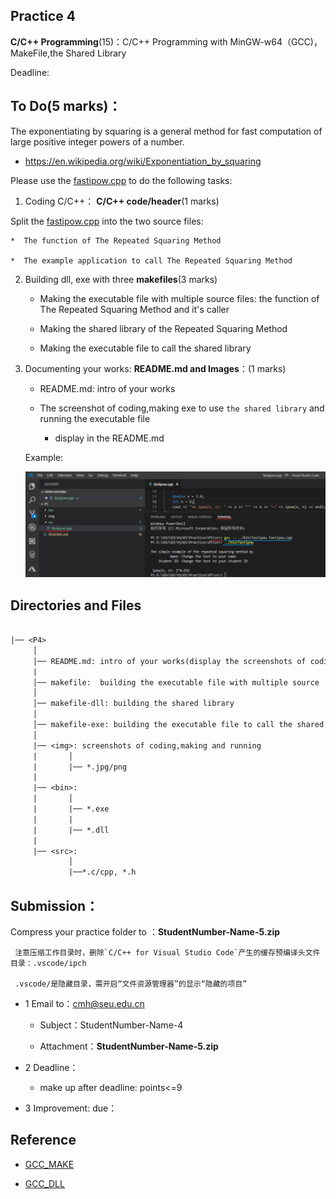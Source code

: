 
## Practice 4

**C/C++ Programming**(15)：C/C++ Programming with MinGW-w64（GCC)，MakeFile,the Shared Library

Deadline: 

## To Do(5 marks)：

The exponentiating by squaring is a general method for fast computation of large positive integer powers of a number.

* https://en.wikipedia.org/wiki/Exponentiation_by_squaring

Please use the [fastipow.cpp](./src/fastipow.cpp) to do the following tasks:

1. Coding C/C++： **C/C++ code/header**(1 marks)

  Split the [fastipow.cpp](./src/fastipow.cpp) into the two source files:

    *  The function of The Repeated Squaring Method

    *  The example application to call The Repeated Squaring Method

2. Building dll, exe with three **makefiles**(3 marks)

    * Making the executable file with multiple source files: the function of The Repeated Squaring Method and it's caller

    * Making the shared library of the Repeated Squaring Method

    * Making the executable file to call the shared library 

3. Documenting your works: **README.md and Images**：(1 marks)

    * README.md: intro of your works
     
    * The screenshot of coding,making exe to use `the shared library` and running the  executable file

        * display in the README.md
   
     Example:

    ![screenshots](./img/vscode-gcc.jpg)

## Directories and Files

```txt
 
|── <P4>
     │ 
     │── README.md: intro of your works(display the screenshots of coding,making and running)
     | 
     │── makefile:  building the executable file with multiple source     
     │ 
     │── makefile-dll: building the shared library 
     │               
     │── makefile-exe: building the executable file to call the shared library  
     │
     |── <img>: screenshots of coding,making and running
     |       │
     |       |── *.jpg/png 
     |
     |── <bin>:
     |       │
     |       |── *.exe
     |       |     
     |       |── *.dll
     |
     |── <src>: 
             │
             |──*.c/cpp, *.h                   
```  

## Submission：

Compress your practice folder to ：**StudentNumber-Name-5.zip**

     注意压缩工作目录时，删除`C/C++ for Visual Studio Code`产生的缓存预编译头文件目录：.vscode/ipch
     
     .vscode/是隐藏目录，需开启“文件资源管理器”的显示“隐藏的项目”

* 1 Email to：cmh@seu.edu.cn 
    
  * Subject：StudentNumber-Name-4
    
  * Attachment：**StudentNumber-Name-5.zip**

* 2 Deadline：

   * make up after deadline: points<=9 

* 3 Improvement: due：

## Reference

* [GCC_MAKE](http://nbviewer.ipython.org/github/PySEE/home/tree/S2019/notebook/Unit8-1-GCC_MAKE.ipynb)

* [GCC_DLL](http://nbviewer.ipython.org/github/PySEE/home/tree/S2019/notebook/Unit8-2-GCC_DLL.ipynb)

